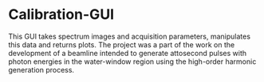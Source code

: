 # Calibration-GUI
This GUI takes spectrum images and acquisition parameters, manipulates this data and returns plots. The project was a part of the work on the development of a beamline intended to generate attosecond pulses with photon energies in the water-window region using the high-order harmonic generation process.

